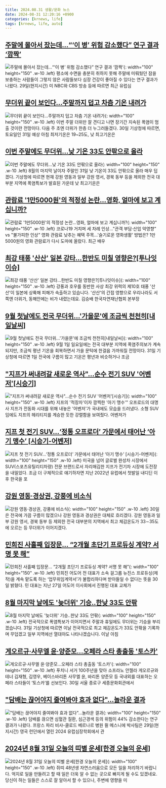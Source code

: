 ```yaml
---
title: 2024.08.31 생활/문화 뉴스
date: 2024-08-31 12:20:16 +0900
categories: [krnews, life]
tags: [krnews, life, auto]
---
```

## [주말에 몰아서 잤는데…“‘이 병’ 위험 감소했다” 연구 결과 ‘깜짝’](https://n.news.naver.com/mnews/article/081/0003476241)

![주말에 몰아서 잤는데…“‘이 병’ 위험 감소했다” 연구 결과 ‘깜짝’](https://mimgnews.pstatic.net/image/origin/081/2024/08/30/3476241.jpg?type=nf220_150){: width="100" height="150" .w-10 .left}
평소에 수면을 충분히 취하지 못해 주말에 미뤄뒀던 잠을 보충하는 사람들이 그렇지 않은 사람들보다 심장 건강이 좋아질 수 있다는 연구 결과가 나왔다. 29일(현지시간) 미 NBC와 CBS 방송 등에 따르면 최근 유럽심

## [무더위 끝이 보인다…주말까지 덥고 차츰 기온 내려가](https://n.news.naver.com/mnews/article/009/0005358423)

![무더위 끝이 보인다…주말까지 덥고 차츰 기온 내려가](https://mimgnews.pstatic.net/image/origin/009/2024/08/30/5358423.jpg?type=nf220_150){: width="100" height="150" .w-10 .left}
이번 주말 더위만 잘 견디고 나면 장기간 지속된 폭염이 멈출 것이란 전망이다. 다음 주 초엔 더위가 한층 더 누그러들겠다. 30일 기상청에 따르면, 토요일인 31일 예상 아침 최저기온은 19~25도, 낮 최고기온은

## [이번 주말에도 무더위…낮 기온 33도 안팎으로 올라](https://n.news.naver.com/mnews/article/277/0005466219)

![이번 주말에도 무더위…낮 기온 33도 안팎으로 올라](https://mimgnews.pstatic.net/image/origin/277/2024/08/31/5466219.jpg?type=nf220_150){: width="100" height="150" .w-10 .left}
8월의 마지막 날이자 주말인 31일 낮 기온이 33도 안팎으로 올라 매우 덥겠다. 기상청에 따르면 현재 강원 영동과 일부 강원 영서, 경북 동부 등을 제외한 전국 대부분 지역에 폭염특보가 발효된 가운데 낮 최고기온은

## [관람료 '1만5000원'의 적정성 논란…영화, 얼마에 보고 계십니까?](https://n.news.naver.com/mnews/article/586/0000085898)

![관람료 '1만5000원'의 적정성 논란…영화, 얼마에 보고 계십니까?](https://mimgnews.pstatic.net/image/origin/586/2024/08/31/85898.jpg?type=nf220_150){: width="100" height="150" .w-10 .left}
코로나19 거치며 세 차례 인상…"관객 부담‧산업 악영향" vs "불가피한 인상" 영화 관람료 낮추는 혜택 주목…'슬기로운 영화생활' 방법은? 1만5000원의 영화 관람료가 다시 도마에 올랐다. 최근 배우

## [최강 태풍 '산산' 일본 강타…한반도 미칠 영향은?[투나잇이슈]](https://n.news.naver.com/mnews/article/422/0000679509)

![최강 태풍 '산산' 일본 강타…한반도 미칠 영향은?[투나잇이슈]](https://mimgnews.pstatic.net/image/origin/422/2024/08/30/679509.jpg?type=nf220_150){: width="100" height="150" .w-10 .left}
강풍과 호우를 동반한 사상 최강 위력의 제10호 태풍 '산산'이 일본에 상륙해 피해가 속출하고 있습니다. '산산'의 간접 영향으로 우리나라도 서쪽엔 더위가, 동해안에는 비가 내렸는데요. 김승배 한국자연재난협회 본부장

## [9월 첫날에도 전국 무더위…'가을문'에 조금씩 천천히[내일날씨]](https://n.news.naver.com/mnews/article/421/0007761638)

![9월 첫날에도 전국 무더위…'가을문'에 조금씩 천천히[내일날씨]](https://mimgnews.pstatic.net/image/origin/421/2024/08/31/7761638.jpg?type=nf220_150){: width="100" height="150" .w-10 .left}
9월 1일 일요일에는 전국 대부분 지역에 폭염주의보가 계속되지만, 조금씩 평년 기온을 회복하면서 가을 문턱에 한걸음 가까워질 전망이다. 31일 기상청에 따르면 1일 전국에 구름이 많고 기온은 평년과 비슷하거나 조금

## ["지프가 써내려갈 새로운 역사"…순수 전기 SUV '어벤저'[시승기]](https://n.news.naver.com/mnews/article/008/0005083936)

!["지프가 써내려갈 새로운 역사"…순수 전기 SUV '어벤저'[시승기]](https://mimgnews.pstatic.net/image/origin/008/2024/08/31/5083936.jpg?type=nf220_150){: width="100" height="150" .w-10 .left}
지프의 '적장자'이자 깜찍한 '아기 맹수'" 오프로드의 대명사 지프가 전동화 시대를 위해 내놓은 '어벤저'가 국내에도 모습을 드러냈다. 소형 SUV임에도 지프의 헤리티지를 계승한 듯한 강렬함을 보여줬다. 어벤저가

## [지프 첫 전기 SUV…‘정통 오프로더’ 가문에서 태어난 ‘아기 맹수’ [시승기-어벤저]](https://n.news.naver.com/mnews/article/016/0002356649)

![지프 첫 전기 SUV…‘정통 오프로더’ 가문에서 태어난 ‘아기 맹수’ [시승기-어벤저]](https://mimgnews.pstatic.net/image/origin/016/2024/08/31/2356649.jpg?type=nf220_150){: width="100" height="150" .w-10 .left}
미국을 넘어 글로벌 완성차 시장에서 SUV(스포츠유틸리티차량) 전문 브랜드로서 자리매김한 지프가 전기차 시장에 도전장을 내밀었다. 조금 더 구체적으로 얘기하자면 지난 2022년 유럽에서 첫발일 내디딘 이후 한국을 포

## [강원 영동·경상권, 강풍에 비소식](https://n.news.naver.com/mnews/article/215/0001177509)

![강원 영동·경상권, 강풍에 비소식](https://mimgnews.pstatic.net/image/origin/215/2024/08/30/1177509.jpg?type=nf220_150){: width="100" height="150" .w-10 .left}
30일은 전국에 가끔 구름이 많겠으나 강원 영동과 경상권은 대체로 흐리겠다. 강원 영동과 일부 강원 영서, 경북 동부 등 제외한 전국 대부분의 지역에서 최고 체감온도가 33∼35도에 오르는 등 무더위가 이어지겠다.

## [민희진 사흘째 입장문… “2개월 초단기 프로듀싱 계약? 서명 못 해”](https://n.news.naver.com/mnews/article/366/0001014797)

![민희진 사흘째 입장문… “2개월 초단기 프로듀싱 계약? 서명 못 해”](https://mimgnews.pstatic.net/image/origin/366/2024/08/30/1014797.jpg?type=nf220_150){: width="100" height="150" .w-10 .left}
민희진 어도어 전 대표가 소속 걸그룹 뉴진스 프로듀싱(제작)을 계속 맡도록 하는 ‘업무위임계약서’가 불합리하다며 받아들일 수 없다는 뜻을 30일 밝혔다. 민 대표는 지난 27일 어도어 이사회에서 진행된 대표 교체가

## [8월 마지막 날에도 '늦더위' 기승..한낮 33도 안팎](https://n.news.naver.com/mnews/article/660/0000067885)

![8월 마지막 날에도 '늦더위' 기승..한낮 33도 안팎](https://mimgnews.pstatic.net/image/origin/660/2024/08/31/67885.jpg?type=nf220_150){: width="100" height="150" .w-10 .left}
전국적으로 폭염특보가 이어지면서 주말과 휴일에도 무더위는 기승을 부리겠습니다. 31일 기상청에 따르면 이날 전국적으로 최고 체감온도가 33도 안팎을 기록하며 무덥겠고 일부 지역에선 열대야도 나타나겠습니다. 이날 아침

## [게오르규·사무엘 윤·양준모…오페라 스타 총출동 '토스카'](https://n.news.naver.com/mnews/article/011/0004386578)

![게오르규·사무엘 윤·양준모…오페라 스타 총출동 '토스카'](https://mimgnews.pstatic.net/image/origin/011/2024/08/31/4386578.jpg?type=nf220_150){: width="100" height="150" .w-10 .left}
푸치니 서거 100주년을 맞아 소프라노 안젤라 게오르규와 테너 김재형, 김영우, 베이스바리톤 사무엘 윤, 바리톤 양준모 등 국내외를 대표하는 오페라 스타들이 ‘토스카’를 선보인다. 30일 서울 종로구 세종문화회관에서

## ["담배는 끊어야지 줄여봐야 효과 없다"…놀라운 결과](https://n.news.naver.com/mnews/article/015/0005027631)

!["담배는 끊어야지 줄여봐야 효과 없다"…놀라운 결과](https://mimgnews.pstatic.net/image/origin/015/2024/08/30/5027631.jpg?type=nf220_150){: width="100" height="150" .w-10 .left}
담배를 끊으면 심혈관 질환, 심근경색 등의 위험이 44% 감소한다는 연구 결과가 나왔다. 프랑스 파리 비샤-클로드 베르나르 병원 쥘 메스니에 박사팀은 29일(현지시간) 영국 런던에서 열린 2024 유럽심장학회에서 관

## [2024년 8월 31일 오늘의 띠별 운세[한경 오늘의 운세]](https://n.news.naver.com/mnews/article/015/0005028042)

![2024년 8월 31일 오늘의 띠별 운세[한경 오늘의 운세]](https://mimgnews.pstatic.net/image/origin/015/2024/08/31/5028042.jpg?type=nf220_150){: width="100" height="150" .w-10 .left}
쥐띠 48년생 자연스러움으로 모든 일을 처리하기 바랍니다. 억지로 일을 만들려고 할 때 일은 더욱 알 수 없는 곳으로 빠지게 될 수도 있겠네요. 당신이 하는 일들은 스스로 잘 알아서 할 수 있으나, 주변에 영향을 미


